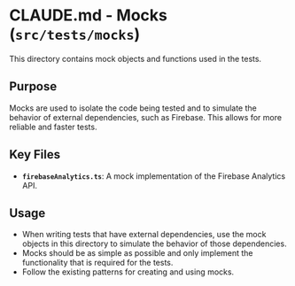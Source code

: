 # CLAUDE.md - Mocks (`src/tests/mocks`)

This directory contains mock objects and functions used in the tests.

## Purpose
Mocks are used to isolate the code being tested and to simulate the behavior of external dependencies, such as Firebase. This allows for more reliable and faster tests.

## Key Files
- **`firebaseAnalytics.ts`**: A mock implementation of the Firebase Analytics API.

## Usage
- When writing tests that have external dependencies, use the mock objects in this directory to simulate the behavior of those dependencies.
- Mocks should be as simple as possible and only implement the functionality that is required for the tests.
- Follow the existing patterns for creating and using mocks.
